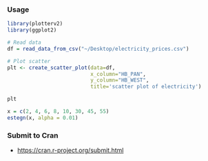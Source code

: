 ### Usage
```r
library(plotterv2)
library(ggplot2)

# Read data
df = read_data_from_csv("~/Desktop/electricity_prices.csv")

# Plot scatter
plt <- create_scatter_plot(data=df,
                           x_column="HB_PAN",
                           y_column="HB_WEST",
                           title='scatter plot of electricity')

plt
```
```r
x = c(2, 4, 6, 8, 10, 30, 45, 55)
estegn(x, alpha = 0.01)
```

### Submit to Cran
  - https://cran.r-project.org/submit.html
  
